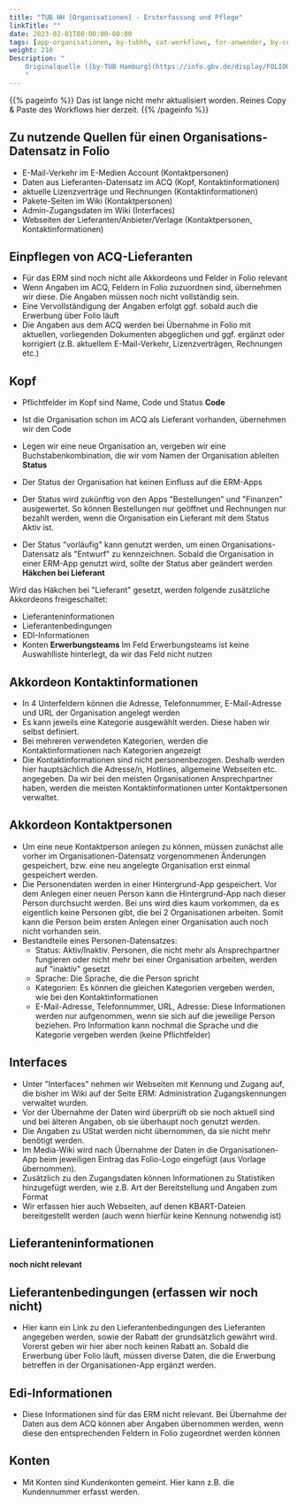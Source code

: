```yaml
---
title: "TUB HH [Organisationen] - Ersterfassung und Pflege"
linkTitle: ""
date: 2023-02-01T00:00:00-00:00
tags: [app-organisationen, by-tubhh, cat-workflows, for-anwender, by-community_einzelbeitrag]
weight: 210
Description: "
    Originalquelle ([by-TUB Hamburg](https://info.gbv.de/display/FOLIOGBVEXTERN/by-TUB+Hamburg); Stand 2023-01) & [GBV](https://info.gbv.de/display/FOLIOGBVEXTERN/TUB+HH+[Organisationen]+-+Ersterfassung+und+Pflege)
    "
---
```


{{% pageinfo %}}
Das ist lange nicht mehr aktualisiert worden. Reines Copy & Paste des Workflows hier derzeit.
{{% /pageinfo %}}

## Zu nutzende Quellen für einen Organisations-Datensatz in Folio

* E-Mail-Verkehr im E-Medien Account (Kontaktpersonen)
* Daten aus Lieferanten-Datensatz im ACQ (Kopf, Kontaktinformationen)
* aktuelle Lizenzverträge und Rechnungen (Kontaktinformationen)
* Pakete-Seiten im Wiki (Kontaktpersonen)
* Admin-Zugangsdaten im Wiki (Interfaces)
* Webseiten der Lieferanten/Anbieter/Verlage (Kontaktpersonen, Kontaktinformationen)

## Einpflegen von ACQ-Lieferanten

* Für das ERM sind noch nicht alle Akkordeons und Felder in Folio relevant
* Wenn Angaben im ACQ, Feldern in Folio zuzuordnen sind, übernehmen wir diese. Die Angaben müssen noch nicht vollständig sein.
* Eine Vervollständigung der Angaben erfolgt ggf. sobald auch die Erwerbung über Folio läuft
* Die Angaben aus dem ACQ werden bei Übernahme in Folio mit aktuellen, vorliegenden Dokumenten abgeglichen und ggf. ergänzt oder korrigiert (z.B. aktuellem E-Mail-Verkehr, Lizenzverträgen, Rechnungen etc.)

## Kopf

* Pflichtfelder im Kopf sind Name, Code und Status
**Code**

* Ist die Organisation schon im ACQ als Lieferant vorhanden, übernehmen wir den Code
* Legen wir eine neue Organisation an, vergeben wir eine Buchstabenkombination, die wir vom Namen der Organisation ableiten
**Status**

* Der Status der Organisation hat keinen Einfluss auf die ERM-Apps
* Der Status wird zukünftig von den Apps "Bestellungen" und "Finanzen" ausgewertet. So können Bestellungen nur geöffnet und Rechnungen nur bezahlt werden, wenn die Organisation ein Lieferant mit dem Status Aktiv ist.
* Der Status "vorläufig" kann genutzt werden, um einen Organisations-Datensatz als "Entwurf" zu kennzeichnen. Sobald die Organisation in einer ERM-App genutzt wird, sollte der Status aber geändert werden
**Häkchen bei Lieferant**

Wird das Häkchen bei "Lieferant" gesetzt, werden folgende zusätzliche Akkordeons freigeschaltet:

* Lieferanteninformationen
* Lieferantenbedingungen
* EDI-Informationen
* Konten
**Erwerbungsteams** Im Feld Erwerbungsteams ist keine Auswahlliste hinterlegt, da wir das Feld nicht nutzen

## Akkordeon Kontaktinformationen

* In 4 Unterfeldern können die Adresse, Telefonnummer, E-Mail-Adresse und URL der Organisation angelegt werden
* Es kann jeweils eine Kategorie ausgewählt werden. Diese haben wir selbst definiert.
* Bei mehreren verwendeten Kategorien, werden die Kontaktinformationen nach Kategorien angezeigt
* Die Kontaktinformationen sind nicht personenbezogen. Deshalb werden hier hauptsächlich die Adresse/n, Hotlines, allgemeine Webseiten etc. angegeben. Da wir bei den meisten Organisationen Ansprechpartner haben, werden die meisten Kontaktinformationen unter Kontaktpersonen verwaltet.

## Akkordeon Kontaktpersonen

* Um eine neue Kontaktperson anlegen zu können, müssen zunächst alle vorher im Organisationen-Datensatz vorgenommenen Änderungen gespeichert, bzw. eine neu angelegte Organisation erst einmal gespeichert werden.
* Die Personendaten werden in einer Hintergrund-App gespeichert. Vor dem Anlegen einer neuen Person kann die Hintergrund-App nach dieser Person durchsucht werden. Bei uns wird dies kaum vorkommen, da es eigentlich keine Personen gibt, die bei 2 Organisationen arbeiten. Somit kann die Person beim ersten Anlegen einer Organisation auch noch nicht vorhanden sein.
* Bestandteile eines Personen-Datensatzes:
    * Status: Aktiv/Inaktiv. Personen, die nicht mehr als Ansprechpartner fungieren oder nicht mehr bei einer Organisation arbeiten, werden auf "inaktiv" gesetzt
    * Sprache: Die Sprache, die die Person spricht
    * Kategorien: Es können die gleichen Kategorien vergeben werden, wie bei den Kontaktinformationen
    * E-Mail-Adresse, Telefonnummer, URL, Adresse: Diese Informationen werden nur aufgenommen, wenn sie sich auf die jeweilige Person beziehen. Pro Information kann nochmal die Sprache und die Kategorie vergeben werden (keine Pflichtfelder)

## Interfaces

* Unter "Interfaces" nehmen wir Webseiten mit Kennung und Zugang auf, die bisher im Wiki auf der Seite ERM: Administration Zugangskennungen verwaltet wurden.
* Vor der Übernahme der Daten wird überprüft ob sie noch aktuell sind und bei älteren Angaben, ob sie überhaupt noch genutzt werden.
* Die Angaben zu UStat werden nicht übernommen, da sie nicht mehr benötigt werden.
* Im Media-Wiki wird nach Übernahme der Daten in die Organisationen-App beim jeweiligen Eintrag das Folio-Logo eingefügt (aus Vorlage übernommen).
* Zusätzlich zu den Zugangsdaten können Informationen zu Statistiken hinzugefügt werden, wie z.B. Art der Bereitstellung und Angaben zum Format
* Wir erfassen hier auch Webseiten, auf denen KBART-Dateien bereitgestellt werden (auch wenn hierfür keine Kennung notwendig ist)

## Lieferanteninformationen

**noch nicht relevant**

## Lieferantenbedingungen (erfassen wir noch nicht)

* Hier kann ein Link zu den Lieferantenbedingungen des Lieferanten angegeben werden, sowie der Rabatt der grundsätzlich gewährt wird. Vorerst geben wir hier aber noch keinen Rabatt an. Sobald die Erwerbung über Folio läuft, müssen diverse Daten, die die Erwerbung betreffen in der Organisationen-App ergänzt werden.

## Edi-Informationen

* Diese Informationen sind für das ERM nicht relevant. Bei Übernahme der Daten aus dem ACQ können aber Angaben übernommen werden, wenn diese den entsprechenden Feldern in Folio zugeordnet werden können

## Konten

* Mit Konten sind Kundenkonten gemeint. Hier kann z.B. die Kundennummer erfasst werden.
